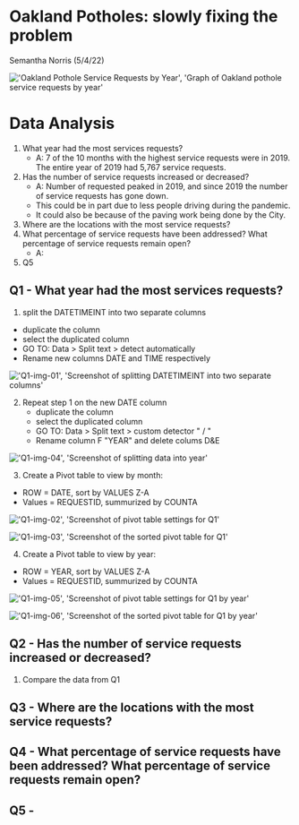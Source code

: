 # Oakland Potholes: slowly fixing the problem
Semantha Norris (5/4/22)

!['Oakland Pothole Service Requests by Year', 'Graph of Oakland pothole service requests by year'](/Oakland_ServiceReq_Year.jpg)

# Data Analysis 
1. What year had the most services requests?
    * A: 7 of the 10 months with the highest service requests were in 2019. The entire year of 2019 had 5,767 service requests. 
2. Has the number of service requests increased or decreased?
    * A: Number of requested peaked in 2019, and since 2019 the number of service requests has gone down. 
    * This could be in part due to less people driving during the pandemic.
    * It could also be because of the paving work being done by the City. 
3. Where are the locations with the most service requests?
4. What percentage of service requests have been addressed? What percentage of service requests remain open?
   * A: 
6. Q5

## Q1 - What year had the most services requests?

1. split the DATETIMEINT into two separate columns
  * duplicate the column
  * select the duplicated column
  * GO TO: Data > Split text > detect automatically
  * Rename new columns DATE and TIME respectively

!['Q1-img-01', 'Screenshot of splitting DATETIMEINT into two separate columns'](/Q1-img-01.jpg)

2. Repeat step 1 on the new DATE column
   * duplicate the column
   * select the duplicated column
   * GO TO: Data > Split text > custom detector " / "
   * Rename column F "YEAR" and delete colums D&E

!['Q1-img-04', 'Screenshot of splitting data into year'](/Q1-img-04.jpg)

3. Create a Pivot table to view by month:
  * ROW = DATE, sort by VALUES Z-A
  * Values = REQUESTID, summurized by COUNTA

!['Q1-img-02', 'Screenshot of pivot table settings for Q1'](/Q1-img-02.jpg)

!['Q1-img-03', 'Screenshot of the sorted pivot table for Q1'](/Q1-img-03.jpg)

4. Create a Pivot table to view by year:
  * ROW = YEAR, sort by VALUES Z-A
  * Values = REQUESTID, summurized by COUNTA

!['Q1-img-05', 'Screenshot of pivot table settings for Q1 by year'](/Q1-img-05.jpg)

!['Q1-img-06', 'Screenshot of the sorted pivot table for Q1 by year'](/Q1-img-06.jpg)

## Q2 - Has the number of service requests increased or decreased?

1. Compare the data from Q1 

## Q3 - Where are the locations with the most service requests?

## Q4 - What percentage of service requests have been addressed? What percentage of service requests remain open?

## Q5 - 





